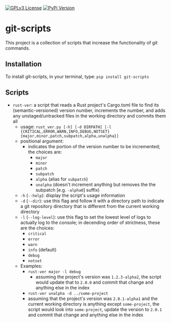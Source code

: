 [![GPLv3 License](https://img.shields.io/badge/License-GPL%20v3-yellow.svg)](https://opensource.org/licenses/)
[![PyPi Version](http://img.shields.io/pypi/v/git-scripts.svg)](https://pypi.org/project/git-scripts/) 

# git-scripts

This project is a collection of scripts that increase the functionality of git commands.

## Installation
To install git-scripts, in your terminal, type:
`pip install git-scripts`

## Scripts
* `rust-ver`: a script that reads a Rust project's Cargo.toml file to find its (semantic-versioned) version number,
increments the number, and adds any unstaged/untracked files in the working directory and commits them all
  * usage: `rust_ver.py [-h] [-d DIRPATH] [-l {CRITICAL,ERROR,WARN,INFO,DEBUG,NOTSET} 
    {major,minor,patch,subpatch,alpha,unalpha}]`
  * positional argument:
    * indicates the portion of the version number to be incremented; the choices are:
      * `major`
      * `minor`
      * `patch`
      * `subpatch`
      * `alpha` (alias for `subpatch`)
      * `unalpha` (doesn't increment anything but removes the the subpatch \[e.g. `-alpha0`\] suffix)
  * `-h` (`--help`): display the script's usage information
  * `-d` (`--dir`): use this flag and follow it with a directory path to indicate a git repository directory that is
  different from the current working directory
  * `-l` (`--log-level`): use this flag to set the lowest level of logs to actually log to the console; in decending
  order of strictness, these are the choices:
    * `critical`
    * `error`
    * `warn`
    * `info` (default)
    * `debug`
    * `notset`
  * Examples:
    * `rust-ver major -l debug`
      * assuming the project's version was `1.2.3-alpha2`, the script would update that to `2.0.0` and commit that
      change and anything else in the index
    *  `rust-ver unalpha -d ../some-project`
      * assuming that the project's version was `2.0.1-alpha1` and the current working directory is anything except
      `some-project`, the script would look into `some-project`, update the version to `2.0.1` and commit that change
      and anything else in the index
